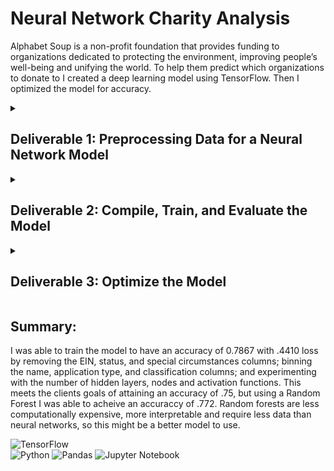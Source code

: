 # Neural Network Charity Analysis
Alphabet Soup is a non-profit foundation that provides funding to organizations dedicated to protecting the environment, improving people’s well-being and unifying the world. To help them predict which organizations to donate to I created a deep learning model using TensorFlow. Then I optimized the model for accuracy.

<details><summary> <h2>Deliverable 1: Preprocessing Data for a Neural Network Model</h2></summary>

1. I imported dependencies  and read the data into a DataFrame.
```
# Import our dependencies
from sklearn.model_selection import train_test_split
from sklearn.preprocessing import StandardScaler,OneHotEncoder
import pandas as pd
import tensorflow as tf

# Import checkpoint dependencies
import os
from tensorflow.keras.callbacks import ModelCheckpoint

#Random forest
from sklearn.metrics import accuracy_score
from sklearn.ensemble import RandomForestClassifier

#  Import and read the charity_data.csv.
import pandas as pd 
application_df = pd.read_csv("Resources/charity_data.csv")
application_df.head()
```
2. I used the .drop function to remove the name and EIN columns from the Dataframe.
```
application_df = application_df.drop(["EIN", "NAME"], 1)
```
![Dropped Name & EIN DF](https://github.com/MichelaZ/Neural_Network_Charity_Analysis/blob/main/Resources/dropped_ein_name.png)
  
3. I found the columns with more than ten unique object values using the  .nunique function, so that these columns could be binned.
```
application_df.nunique()
```
 ![Uique opject value counts](https://github.com/MichelaZ/Neural_Network_Charity_Analysis/blob/main/Resources/nunique.png)
  
4. I set the value counts for the application type and classification columns to variables.
```
app_type_counts = application_df.APPLICATION_TYPE.value_counts()
classification_counts = application_df.CLASSIFICATION.value_counts()
```
5. I determined which values to replace by the value count results and used a for loop to replace them in the DataFrame.
```
# Application Type
replace_application = list(app_type_counts[app_type_counts < 500].index)
for app in replace_application:
    application_df.APPLICATION_TYPE = application_df.APPLICATION_TYPE.replace(app,"Other")
application_df.APPLICATION_TYPE.value_counts()

# Classification
replace_class = list(classification_counts[classification_counts < 777].index)
for cls in replace_class:
    application_df.CLASSIFICATION = application_df.CLASSIFICATION.replace(cls,"Other")    
application_df.CLASSIFICATION.value_counts()

```
![Binning Application Types](https://github.com/MichelaZ/Neural_Network_Charity_Analysis/blob/main/Resources/app_type_counts.png)
![Binning Classification](https://github.com/MichelaZ/Neural_Network_Charity_Analysis/blob/main/Resources/classification_counts.png)
  
6. I grabbed all the columns that had objects in them. Then I created the one hot encoder to fit/transform the object variable columns to numbers and added the new column names to a DataFrame.
```
application_cat = application_df.dtypes[application_df.dtypes == "object"].index.tolist()
enc = OneHotEncoder(sparse=False)
encode_df = pd.DataFrame(enc.fit_transform(application_df[application_cat]))
encode_df.columns = enc.get_feature_names(application_cat)
```
  ![](https://github.com/MichelaZ/Neural_Network_Charity_Analysis/blob/main/Resources/application_cat.png)
  ![](https://github.com/MichelaZ/Neural_Network_Charity_Analysis/blob/main/Resources/encode_df.png)
7. I merged the encode_df with the application_df and removed the application_cat columns.
```
application_df = application_df.merge(encode_df,left_index=True, right_index=True)
application_df = application_df.drop(application_cat,1)
```
 ![](https://github.com/MichelaZ/Neural_Network_Charity_Analysis/blob/main/Resources/merged_application_df.png)
8. I split the data into features, target arrays, training and testing data sets.
```
y = application_df["IS_SUCCESSFUL"].values
X = application_df.drop(["IS_SUCCESSFUL"],1).values
X_train, X_test, y_train, y_test = train_test_split(X, y, random_state=42)
```
9. I created  and fit a StandardScaler instances. Then scalled the training and test data.
```
# Create a StandardScaler instances
scaler = StandardScaler()

# Fit the StandardScaler
X_scaler = scaler.fit(X_train)

# Scale the data
X_train_scaled = X_scaler.transform(X_train)
X_test_scaled = X_scaler.transform(X_test)
```
</details>
<details><summary><h2>Deliverable 2: Compile, Train, and Evaluate the Model</h2></summary>

1. First I defined the model’s input features, hidden nodes, layers and activation functions.
```
number_input_features = len(X_train[0])
hidden_nodes_layer1 = 8
hidden_nodes_layer2 = 3

nn = tf.keras.models.Sequential()

# First hidden layer
nn.add(tf.keras.layers.Dense(units=hidden_nodes_layer1, input_dim=number_input_features, activation="relu"))

# Second hidden layer
nn.add(tf.keras.layers.Dense(units=hidden_nodes_layer2, activation="relu"))

# Output layer
nn.add(tf.keras.layers.Dense(units=1, activation="sigmoid"))

nn.summary()
```
![](https://github.com/MichelaZ/Neural_Network_Charity_Analysis/blob/main/Resources/NN_Summary.png)
  
2. I created the callback, compiled the model and trained the model.
```
nn.compile(loss="binary_crossentropy", optimizer="adam", metrics=["accuracy"])

os.makedirs("checkpoints/",exist_ok=True)
checkpoint_path = "checkpoints/weights.{epoch:02d}.hdf5"
cb = ModelCheckpoint(
    filepath=checkpoint_path,
    verbose=1,
    save_weights_only=True,
    save_freq=1000)

fit_model = nn.fit(X_train_scaled,y_train,epochs=20,callbacks=[cb])
```
![](https://github.com/MichelaZ/Neural_Network_Charity_Analysis/blob/main/Resources/Model1.png)
  
3. I summarized the model evaluation.
```
model_loss, model_accuracy = nn.evaluate(X_test_scaled,y_test,verbose=2)
print(f"Loss: {model_loss}, Accuracy: {model_accuracy}")
```
![](https://github.com/MichelaZ/Neural_Network_Charity_Analysis/blob/main/Resources/Model1_Summary.png)
  
4.  I exported the model.
```
nn.save("AlphabetSoupCharity.h5")
```
5. To compare the neural network to another machine learning algorithm I used random forest.
```
rfc_model = RandomForestClassifier(n_estimators=128, random_state=42) 
rfc_model = rfc_model.fit(X_train_scaled, y_train)
y_pred = rfc_model.predict(X_test_scaled)
print(f" Random forest model accuracy: {accuracy_score(y_test,y_pred):.3f}")
```
 accuracy: 0.716
</details>

<details><summary><h2>Deliverable 3: Optimize the Model</h2></summary>

<h3>How many neurons, layers, and activation functions did you select for your neural network model, and why?</h3>

I experimented with different numbers of neurons and layers. I also experiment with the different activation functions and their order in the model to determine what would give me the most accuracy and least loss in my model.

![](https://github.com/MichelaZ/Neural_Network_Charity_Analysis/blob/main/Resources/nn_summary2.png)

<h3>What steps did you take to try and increase model performance?</h3>
<details><summary>To optimize the model first I tried adding additional layers with different number of neurons and activation functions, but these changes didn’t quite push the accuracy over the .75 goal.</summary>
  
```
number_input_features = len(X_train[0])
hidden_nodes_layer1 = 8
hidden_nodes_layer2 = 5
hidden_nodes_layer3 = 3
nn = tf.keras.models.Sequential()

# First hidden layer
nn.add(tf.keras.layers.Dense(units=hidden_nodes_layer1, input_dim=number_input_features, activation="sigmoid"))

# Second hidden layer
nn.add(tf.keras.layers.Dense(units=hidden_nodes_layer2, activation="relu"))

# Second hidden layer
nn.add(tf.keras.layers.Dense(units=hidden_nodes_layer3, activation="relu"))

# Output layer
nn.add(tf.keras.layers.Dense(units=1, activation="sigmoid"))

# Check the structure of the model
nn.summary()
```
</details>
<details><summary>Binning: Next I added the name column back. I replaced all the names of doners who donated less than 5 times with other. This raised the accuracy to around .77.</summary>
  
```
# NAME counts
name_counts = application_df.NAME.value_counts()
# Determine which values to replace if counts are less than ...?
replace_name = list(name_counts[name_counts <= 5].index)

# Replace in dataframe
for name in replace_name:
    application_df.NAME = application_df.NAME.replace(name,"Other")
    
# Check to make sure binning was successful
application_df.NAME.value_counts()
```
 ![](https://github.com/MichelaZ/Neural_Network_Charity_Analysis/blob/main/Resources/name_counts.png)
						       
</details>
	
<details><summary>Last I was able to get the accuracy to .7876 by dropping the status and special considerations columns.</summary>
	
  
```
application_df.drop(["EIN","STATUS",'SPECIAL_CONSIDERATIONS'],1)
```
  ![](https://github.com/MichelaZ/Neural_Network_Charity_Analysis/blob/main/Resources/drop_ein_stat_sc.png)
  </details>

 ### Conclusions: Data Preprocessing
- **What variable(s) are considered the target(s) for your model?** 
	- IS_SUCCESSFUL—Was the money used effectively
- **What variable(s) are considered to be the features for your model?**
  - ASK_AMT—Funding amount requested
  - AFFILIATION—Affiliated sector of industry
  - USE_CASE—Use case for funding
  - ORGANIZATION—Organization type
  - INCOME_AMT—Income classification
  - NAME—Identification column
  - APPLICATION_TYPE—Alphabet Soup application type
  - CLASSIFICATION—Government organization classification
- **What variable(s) are neither targets nor features, and should be removed from the input data?**
	- EIN—Identification column
	- SPECIAL_CONSIDERATIONS—Special consideration for application
	- STATUS—Active status	
	
<h3>Were you able to achieve the target model performance?</h3> Yes 

![](https://github.com/MichelaZ/Neural_Network_Charity_Analysis/blob/main/Resources/Model2_Summary.png)
  
</details>

## Summary: 
I was able to train the model to have an accuracy of  0.7867 with .4410 loss by removing the EIN, status, and special circumstances columns; binning the name, application type, and classification columns; and experimenting with the number of hidden layers, nodes and activation functions. This meets the clients goals of attaining an accuracy of .75, but using a Random Forest I was able to acheive an accuraccy of .772. Random forests are less computationally expensive, more interpretable and require less data than neural networks, so this might be a better model to use. 
	
![TensorFlow](https://img.shields.io/badge/TensorFlow-%23FF6F00.svg?style=for-the-badge&logo=TensorFlow&logoColor=white)	
![Python](https://img.shields.io/badge/python-3670A0?style=for-the-badge&logo=python&logoColor=ffdd54)
![Pandas](https://img.shields.io/badge/pandas-%23150458.svg?style=for-the-badge&logo=pandas&logoColor=white)
![Jupyter Notebook](https://img.shields.io/badge/jupyter-%23FA0F00.svg?style=for-the-badge&logo=jupyter&logoColor=white)
